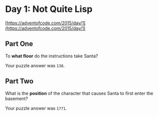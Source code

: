 # Day 1: Not Quite Lisp

[https://adventofcode.com/2015/day/1](https://adventofcode.com/2015/day/1)

## Part One

To **what floor** do the instructions take Santa?

Your puzzle answer was `138`.

## Part Two

What is the **position** of the character that causes Santa to first enter the basement?

Your puzzle answer was `1771`.
